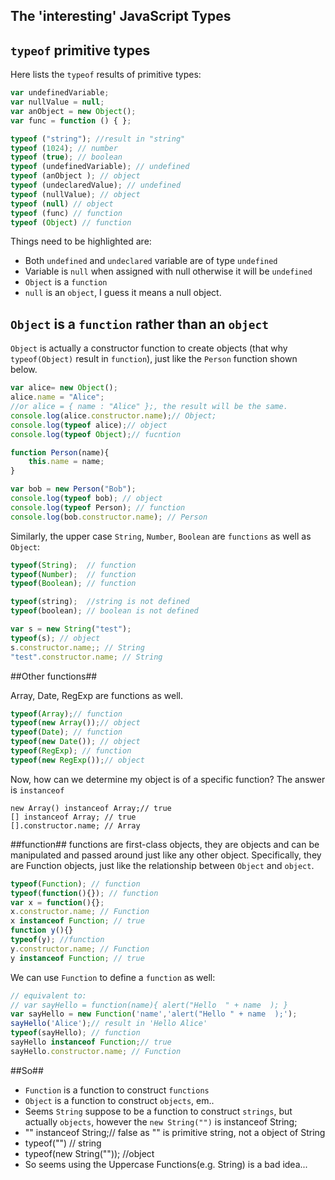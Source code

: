 The 'interesting' JavaScript Types
---------------------------------------------

## `typeof`  primitive types ##
Here lists the `typeof` results of primitive types:
 
```javascript
var undefinedVariable;
var nullValue = null;
var anObject = new Object();
var func = function () { };

typeof ("string"); //result in "string"
typeof (1024); // number
typeof (true); // boolean
typeof (undefinedVariable); // undefined
typeof (anObject ); // object
typeof (undeclaredValue); // undefined
typeof (nullValue); // object
typeof (null) // object
typeof (func) // function
typeof (Object) // function
```
Things need to be highlighted are:

 - Both `undefined` and `undeclared` variable are of type `undefined`
 - Variable is `null` when assigned with null otherwise it will be `undefined`
 - `Object` is a `function`
 - `null` is an `object`, I guess it means a null object.

## `Object` is a `function` rather than an `object` ##

`Object` is actually a constructor function to create objects (that why `typeof(Object)` result in `function`), just like the `Person` function shown below.

```javascript
var alice= new Object();
alice.name = "Alice";
//or alice = { name : "Alice" };, the result will be the same.
console.log(alice.constructor.name);// Object;
console.log(typeof alice);// object
console.log(typeof Object);// fucntion

function Person(name){
    this.name = name;
}

var bob = new Person("Bob");
console.log(typeof bob); // object
console.log(typeof Person); // function
console.log(bob.constructor.name); // Person
```

Similarly, the upper case `String`, `Number`, `Boolean` are `functions` as well as `Object`:

```javascript
typeof(String);  // function
typeof(Number);  // function
typeof(Boolean); // function

typeof(string);  //string is not defined
typeof(boolean); // boolean is not defined

var s = new String("test");
typeof(s); // object
s.constructor.name;; // String
"test".constructor.name; // String
```

##Other functions##

Array, Date, RegExp are functions as well.
```javascript
typeof(Array);// function
typeof(new Array());// object
typeof(Date); // function
typeof(new Date()); // object
typeof(RegExp); // function
typeof(new RegExp());// object
```

Now, how can we determine my object is of a specific function? The answer is `instanceof`

    new Array() instanceof Array;// true
    [] instanceof Array; // true
    [].constructor.name; // Array

##function##
functions are first-class objects, they are objects and can be manipulated and passed around just like any other object. Specifically, they are Function objects, just like the relationship between `Object` and `object`.

```javascript
typeof(Function); // function
typeof(function(){}); // function
var x = function(){};
x.constructor.name; // Function
x instanceof Function; // true
function y(){}
typeof(y); //function
y.constructor.name; // Function
y instanceof Function; // true
```

We can use `Function` to define a `function` as well:

```javascript
// equivalent to:
// var sayHello = function(name){ alert("Hello  " + name  ); }
var sayHello = new Function('name','alert("Hello " + name  );');
sayHello('Alice');// result in 'Hello Alice'
typeof(sayHello); // function
sayHello instanceof Function;// true
sayHello.constructor.name; // Function
```

##So##
 - `Function` is a function to construct `functions`
 - `Object` is a function to construct `objects`, em..
 - Seems `String` suppose to be a function to construct `strings`, but actually `objects`, however the `new String("")` is instanceof String;
 - "" instanceof String;// false as "" is primitive string, not a object of String
 - typeof("") // string
 - typeof(new String("")); //object
 - So seems using the Uppercase Functions(e.g. String) is a bad idea...


